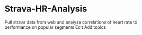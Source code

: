 # Strava-HR-Analysis
Pull strava data from web and analyze correlations of heart rate to performance on popular segments Edit
Add topics
